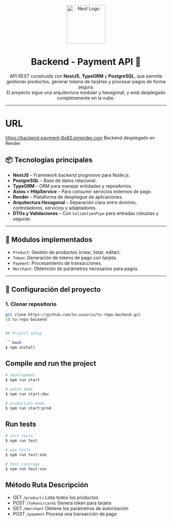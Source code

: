 
<p align="center">
  <img src="https://nestjs.com/img/logo-small.svg" width="120" alt="Nest Logo" />
</p>

<h1 align="center">Backend - Payment API 🚀</h1>

<p align="center">
  API REST construida con <strong>NestJS</strong>, <strong>TypeORM</strong> y <strong>PostgreSQL</strong>, que permite gestionar productos, generar tokens de tarjetas y procesar pagos de forma segura. <br/>
  El proyecto sigue una arquitectura modular y hexagonal, y está desplegado completamente en la nube.
</p>

---
# URL
https://backend-payment-8x83.onrender.com
Backend desplegado en Render

## 📦 Tecnologías principales

- **NestJS** – Framework backend progresivo para Node.js.
- **PostgreSQL** – Base de datos relacional.
- **TypeORM** – ORM para manejar entidades y repositorios.
- **Axios + HttpService** – Para consumir servicios externos de pago.
- **Render** – Plataforma de despliegue de aplicaciones.
- **Arquitectura Hexagonal** – Separación clara entre dominio, controladores, servicios y adaptadores.
- **DTOs y Validaciones** – Con `ValidationPipe` para entradas robustas y seguras.

---

## 🧩 Módulos implementados

- `Product`: Gestión de productos (crear, listar, editar).
- `Token`: Generación de tokens de pago con tarjeta.
- `Payment`: Procesamiento de transacciones.
- `Merchant`: Obtención de parámetros necesarios para pagos.

---

## 🚀 Configuración del proyecto

### 1. Clonar repositorio

```bash
git clone https://github.com/tu-usuario/tu-repo-backend.git
cd tu-repo-backend


## Project setup

```bash
$ npm install
```

## Compile and run the project

```bash
# development
$ npm run start

# watch mode
$ npm run start:dev

# production mode
$ npm run start:prod
```

## Run tests

```bash
# unit tests
$ npm run test 

# e2e tests
$ npm run test:e2e

# test coverage
$ npm run test:cov
```

## Método	Ruta	Descripción
- GET	`/products`	Lista todos los productos
- POST	`/tokens/cards`	Genera token para tarjeta
- GET	`/merchant`	Obtiene los parámetros de autorización
- POST	`/payment`	Procesa una transacción de pago